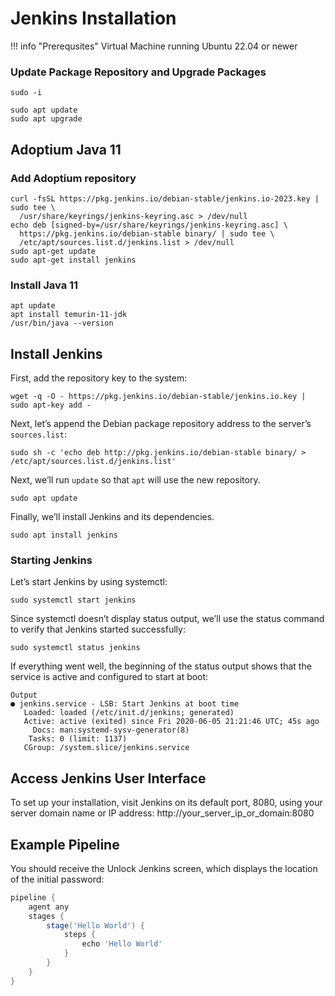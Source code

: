 # Jenkins Installation
!!! info "Prerequsites"
    Virtual Machine running Ubuntu 22.04 or newer

### Update Package Repository and Upgrade Packages

``` shell title="Become root"
sudo -i
```

``` shell title="Run from shell prompt" linenums="1"
sudo apt update
sudo apt upgrade
```

## Adoptium Java 11

### Add Adoptium repository
``` shell title="Add adoptium repository" linenums="1"
curl -fsSL https://pkg.jenkins.io/debian-stable/jenkins.io-2023.key | sudo tee \
  /usr/share/keyrings/jenkins-keyring.asc > /dev/null
echo deb [signed-by=/usr/share/keyrings/jenkins-keyring.asc] \
  https://pkg.jenkins.io/debian-stable binary/ | sudo tee \
  /etc/apt/sources.list.d/jenkins.list > /dev/null
sudo apt-get update
sudo apt-get install jenkins
```
### Install Java 11
``` shell title="Update repository and install Java" linenums="1"
apt update
apt install temurin-11-jdk
/usr/bin/java --version
```

## Install Jenkins
First, add the repository key to the system:
``` shell title="Run from shell prompt"
wget -q -O - https://pkg.jenkins.io/debian-stable/jenkins.io.key | sudo apt-key add -
```
Next, let’s append the Debian package repository address to the server’s `sources.list`:
``` shell title="Run from shell prompt"
sudo sh -c 'echo deb http://pkg.jenkins.io/debian-stable binary/ > /etc/apt/sources.list.d/jenkins.list'
```
Next, we’ll run `update` so that `apt` will use the new repository.
``` shell title="Run from shell prompt"
sudo apt update
```
Finally, we’ll install Jenkins and its dependencies.
``` shell title="Run from shell prompt"
sudo apt install jenkins
```

### Starting Jenkins
Let’s start Jenkins by using systemctl:
``` shell title="Run from shell prompt"
sudo systemctl start jenkins
```
Since systemctl doesn’t display status output, we’ll use the status command to verify that Jenkins started successfully:
``` shell title="Run from shell prompt"
sudo systemctl status jenkins
```
If everything went well, the beginning of the status output shows that the service is active and configured to start at boot:
``` shell title="Run from shell prompt"
Output
● jenkins.service - LSB: Start Jenkins at boot time
   Loaded: loaded (/etc/init.d/jenkins; generated)
   Active: active (exited) since Fri 2020-06-05 21:21:46 UTC; 45s ago
     Docs: man:systemd-sysv-generator(8)
    Tasks: 0 (limit: 1137)
   CGroup: /system.slice/jenkins.service
```
## Access Jenkins User Interface
To set up your installation, visit Jenkins on its default port, 8080, using your server domain name or IP address: http://your_server_ip_or_domain:8080

## Example Pipeline
You should receive the Unlock Jenkins screen, which displays the location of the initial password:
``` groovy title="Sample Jenkinsfile" linenums="1"
pipeline {
    agent any
    stages {
        stage('Hello World') {
            steps {
                echo 'Hello World'
            }
        }
    }
}
```

